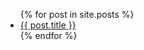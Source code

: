 <ul>
  {% for post in site.posts %}
    <li>
      <a href="/_posts{{ post.url }}">{{ post.title }}</a>
    </li>
  {% endfor %}
</ul>
